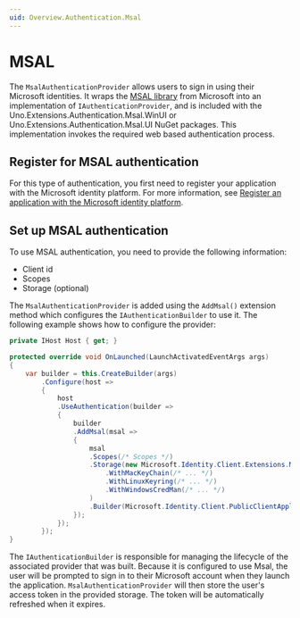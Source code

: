 ```yaml
---
uid: Overview.Authentication.Msal
---
```

# MSAL

The `MsalAuthenticationProvider` allows users to sign in using their Microsoft identities. It wraps the [MSAL library](https://github.com/AzureAD/microsoft-authentication-library-for-dotnet) from Microsoft into an implementation of `IAuthenticationProvider`, and is included with the Uno.Extensions.Authentication.Msal.WinUI or Uno.Extensions.Authentication.Msal.UI NuGet packages. This implementation invokes the required web based authentication process.

## Register for MSAL authentication

For this type of authentication, you first need to register your application with the Microsoft identity platform. For more information, see [Register an application with the Microsoft identity platform](https://docs.microsoft.com/azure/active-directory/develop/quickstart-register-app).

## Set up MSAL authentication

To use MSAL authentication, you need to provide the following information:

- Client id
- Scopes
- Storage (optional)

The `MsalAuthenticationProvider` is added using the `AddMsal()` extension method which configures the `IAuthenticationBuilder` to use it. The following example shows how to configure the provider:

```csharp
private IHost Host { get; }

protected override void OnLaunched(LaunchActivatedEventArgs args)
{
    var builder = this.CreateBuilder(args)
        .Configure(host => 
        {
            host
            .UseAuthentication(builder => 
            {
                builder
                .AddMsal(msal => 
                {
                    msal
                    .Scopes(/* Scopes */)
                    .Storage(new Microsoft.Identity.Client.Extensions.Msal.StorageCreationPropertiesBuilder()
                        .WithMacKeyChain(/* ... */)
                        .WithLinuxKeyring(/* ... */)
                        .WithWindowsCredMan(/* ... */)
                    )
                    .Builder(Microsoft.Identity.Client.PublicClientApplicationBuilder.Create(/* Client Id */))
                });
            });
        });
}
```

The `IAuthenticationBuilder` is responsible for managing the lifecycle of the associated provider that was built. 
Because it is configured to use Msal, the user will be prompted to sign in to their Microsoft account when they launch the application. `MsalAuthenticationProvider` will then store the user's access token in the provided storage. The token will be automatically refreshed when it expires.
